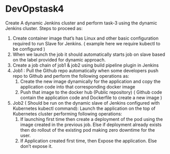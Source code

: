 # DevOpstask4

Create A dynamic Jenkins cluster and perform task-3 using the dynamic Jenkins cluster.
Steps to proceed as:

1.  Create container image that’s has Linux  and other basic configuration required to run Slave for Jenkins. ( example here we require kubectl to be configured )
2. When we launch the job it should automatically starts job on slave based on the label provided for dynamic approach.
3. Create a job chain of job1 & job2 using build pipeline plugin in Jenkins 
4.  Job1 : Pull  the Github repo automatically when some developers push repo to Github and perform the following operations as:
    1.  Create the new image dynamically for the application and copy the application code into that corresponding docker image
    2.  Push that image to the docker hub (Public repository) 
 ( Github code contain the application code and Dockerfile to create a new image )
5. Job2 ( Should be run on the dynamic slave of Jenkins configured with Kubernetes kubectl command): Launch the application on the top of Kubernetes cluster performing following operations:
    1.  If launching first time then create a deployment of the pod using the image created in the previous job. Else if deployment already exists then do rollout of the existing pod making zero downtime  for the user.
    2. If Application created first time, then Expose the application. Else don’t expose it.
